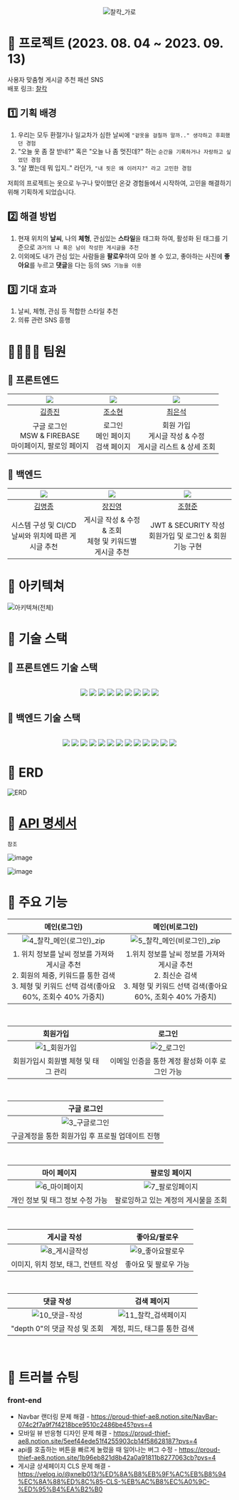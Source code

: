 <div align="center">

  ![찰칵_가로](https://github.com/ZB-ChalKak/chalKak-back/assets/96164211/7028c687-d32f-4d47-9b2c-16f0f4cdd46f)

</div>

# 📸 프로젝트 (2023. 08. 04 ~ 2023. 09. 13)

사용자 맞춤형 게시글 추천 패션 SNS
<br/>
배포 링크: [찰칵](https://chal-kak.vercel.app/main)

## 1️⃣ 기획 배경 

1. 우리는 모두 환절기나 일교차가 심한 날씨에 `"겉옷을 걸칠까 말까.." 생각하고 후회했던 경험`</br>
2. "오늘 옷 좀 잘 받네?" 혹은 "오늘 나 좀 멋진데?" 하는 `순간을 기록하거나 자랑하고 싶었던 경험`</br>
3. "살 쪘는데 뭐 입지.." 라던가, `"내 핏은 왜 이러지?" 라고 고민한 경험`</br>

저희의 프로젝트는 옷으로 누구나 맞이했던 온갖 경험들에서 시작하여, 고민을 해결하기 위해 기획하게 되었습니다.</br>

## 2️⃣ 해결 방법

1. 현재 위치의 **날씨**, 나의 **체형**, 관심있는 **스타일**을 태그화 하여, 활성화 된 태그를 기준으로 `과거의 나 혹은 남이 작성한 게시글을 추천`
2. 이외에도 내가 관심 있는 사람들을 **팔로우**하여 모아 볼 수 있고, 좋아하는 사진에 **좋아요**를 누르고 **댓글**을 다는 등의 `SNS 기능을 이용`

## 3️⃣ 기대 효과

1. 날씨, 체형, 관심 등 적합한 스타일 추천
2. 의류 관련 SNS 흥행

# 👨‍👨‍👧‍👦 팀원

## 📑 프론트엔드

|![](https://avatars.githubusercontent.com/u/91720916?v=4)|![](https://avatars.githubusercontent.com/u/127920561?v=4)|![](https://avatars.githubusercontent.com/u/81418954?v=4)|
|:---:|:---:|:---:|
|[김종진](https://github.com/khakisage)|[조소현](https://github.com/cho-sohyun)|[최은석](https://github.com/xnelb013)|
|구글 로그인</br>MSW & FIREBASE</br>마이페이지, 팔로잉 페이지|로그인</br>메인 페이지</br>검색 페이지|회원 가입</br>게시글 작성 & 수정</br>게시글 리스트 & 상세 조회|


## 📑 백엔드

|![](https://avatars.githubusercontent.com/u/122536664?v=4)|![](https://avatars.githubusercontent.com/u/96164211?v=4)|![](https://avatars.githubusercontent.com/u/56953934?v=4)|
|:---:|:---:|:---:|
|[김명종](https://github.com/myu7769)|[장진영](https://github.com/jinyngg)|[조형준](https://github.com/JoHyungJun)|
|시스템 구성 및 CI/CD</br>날씨와 위치에 따른 게시글 추천|게시글 작성 & 수정 & 조회</br>체형 및 키워드별 게시글 추천|JWT & SECURITY 작성</br>회원가입 및 로그인 & 회원 기능 구현|

# 📄 아키텍쳐

![아키텍쳐(전체)](https://github.com/ZB-ChalKak/chalKak-back/assets/96164211/c26f3f7f-5483-46a8-b1a1-5b6086a2de62)

# 📄 기술 스택

## 📑 프론트엔드 기술 스택

<div align="center">

  <br />
  <img src="https://img.shields.io/badge/next.js-000000?style=for-the-badge&logo=nextdotjs&logoColor=white">
  <img src="https://img.shields.io/badge/react-61DAFB?style=for-the-badge&logo=react&logoColor=white">
  <img src="https://img.shields.io/badge/reactquery-ff4154?style=for-the-badge&logo=reactquery&logoColor=white">
  <img src="https://img.shields.io/badge/recoil-3578E5?style=for-the-badge&logo=recoil&logoColor=white">
  <img src="https://img.shields.io/badge/daisyui-5A0EF8?style=for-the-badge&logo=daisyui&logoColor=white">
  <img src="https://img.shields.io/badge/tailwindcss-06b6d4?style=for-the-badge&logo=tailwindcss&logoColor=white">
  <img src="https://img.shields.io/badge/styledcomponents-db7093?style=for-the-badge&logo=styledcomponents&logoColor=white">
  <img src="https://img.shields.io/badge/axios-5A29E4?style=for-the-badge&logo=axios&logoColor=white">
  <img src="https://img.shields.io/badge/vercel-000000?style=for-the-badge&logo=vercel&logoColor=white">
  
</div>

## 📑 백엔드 기술 스택

<div align="center">

  <br />
  <img src="https://img.shields.io/badge/spring-6DB33F?style=for-the-badge&logo=spring&logoColor=white">
  <img src="https://img.shields.io/badge/spring security-6DB33F?style=for-the-badge&logo=spring security&logoColor=white">
  <img src="https://img.shields.io/badge/junit5-25A162?style=for-the-badge&logo=junit5&logoColor=white">
  <img src="https://img.shields.io/badge/redis-DC382D?style=for-the-badge&logo=redis&logoColor=white">
  <img src="https://img.shields.io/badge/gradle-02303A?style=for-the-badge&logo=gradle&logoColor=white">
  <img src="https://img.shields.io/badge/ec2-FF9900?style=for-the-badge&logo=amazonec2&logoColor=white">
  <img src="https://img.shields.io/badge/amazonrds-527fff?style=for-the-badge&logo=amazonrds&logoColor=white">
  <img src="https://img.shields.io/badge/amazons3-569a31?style=for-the-badge&logo=amazons3&logoColor=white">
  <img src="https://img.shields.io/badge/docker-2496ed?style=for-the-badge&logo=docker&logoColor=white">
  <img src="https://img.shields.io/badge/github-181717?style=for-the-badge&logo=github&logoColor=white">
  <img src="https://img.shields.io/badge/jenkins-d24939?style=for-the-badge&logo=jenkins&logoColor=white">
  <img src="https://img.shields.io/badge/postman-FF6C37?style=for-the-badge&logo=postman&logoColor=white">
  <img src="https://img.shields.io/badge/swagger-85EA2D?style=for-the-badge&logo=swagger&logoColor=white">

</div>

# 📄 ERD

![ERD](https://github.com/ZB-ChalKak/chalKak-back/assets/96164211/7be68179-f1c2-44d3-a302-2cd678273f27)

# 📄 [API 명세서](https://www.notion.so/API-6313b986df324028b451dc107a9d0a2c)

`참조`

![image](https://github.com/ZB-ChalKak/chalKak-back/assets/96164211/33b66217-8aa1-4371-bae0-3aae9ba2248f)

![image](https://github.com/ZB-ChalKak/chalKak-back/assets/96164211/8d0358ca-adcd-420f-99bf-9dad882b65ec)

# 📄 주요 기능 

|메인(로그인)|메인(비로그인)|
|:---:|:---:|
|![4_찰칵_메인(로그인)_zip](https://github.com/ZB-ChalKak/chalKak-back/assets/96164211/1e3298ee-14ef-43df-bf95-0fc09d16bb85)|![5_찰칵_메인(비로그인)_zip](https://github.com/ZB-ChalKak/chalKak-back/assets/96164211/33410204-8dff-45e3-bca0-1370b243de03)|
|1. 위치 정보를 날씨 정보를 가져와 게시글 추천</br>2. 회원의 체중, 키워드를 통한 검색</br>3. 체형 및 키워드 선택 검색(좋아요 60%, 조회수 40% 가중치)|1.위치 정보를 날씨 정보를 가져와 게시글 추천</br>2. 최신순 검색</br>3. 체형 및 키워드 선택 검색(좋아요 60%, 조회수 40% 가중치)|

</br>

|회원가입|로그인|
|:---:|:---:|
|![1_회원가입](https://github.com/ZB-ChalKak/chalKak-back/assets/96164211/e8c0f5f2-e035-44ef-b5c0-26edfd730137)|![2_로그인](https://github.com/ZB-ChalKak/chalKak-back/assets/96164211/68f94ecc-1f6b-4fc4-a1ae-2aafed6cec39)|
|회원가입시 회원별 체형 및 태그 관리|이메일 인증을 통한 계정 활성화 이후 로그인 가능|

</br>

|구글 로그인|
|:---:|
|![3_구글로그인](https://github.com/ZB-ChalKak/chalKak-back/assets/96164211/28990e3e-228d-45c8-b8c0-090ff0957ba4)|
|구글계정을 통한 회원가입 후 프로필 업데이트 진행|

</br>

|마이 페이지|팔로잉 페이지|
|:---:|:---:|
|![6_마이페이지](https://github.com/ZB-ChalKak/chalKak-back/assets/96164211/e774b26b-298e-4ac5-a2ef-1e5ea354535d)|![7_팔로잉페이지](https://github.com/ZB-ChalKak/chalKak-back/assets/96164211/4c710664-0976-48d7-8f12-16162c0dd4dc)|
|개인 정보 및 태그 정보 수정 가능|팔로잉하고 있는 계정의 게시물을 조회|

</br>

|게시글 작성|좋아요/팔로우|
|:---:|:---:|
|![8_게시글작성](https://github.com/ZB-ChalKak/chalKak-back/assets/96164211/637e091d-08b0-44d4-9f62-86901a425434)|![9_좋아요팔로우](https://github.com/ZB-ChalKak/chalKak-back/assets/96164211/4f2a51bd-c475-4b44-9ea5-be7059cf1d67)|
|이미지, 위치 정보, 태그, 컨텐트 작성|좋아요 및 팔로우 가능|

</br>
  
|댓글 작성|검색 페이지|
|:---:|:---:|
|![10_댓글-작성](https://github.com/ZB-ChalKak/chalKak-back/assets/96164211/16cafde4-6a39-46c8-a3ad-5b0222ca666c)|![11_찰칵_검색페이지](https://github.com/ZB-ChalKak/chalKak-back/assets/96164211/fb92f592-3f86-4ea9-ba9b-4cedf44eae49)|
|"depth 0"의 댓글 작성 및 조회|계정, 피드, 태그를 통한 검색|
  
</br>

# 🚨 트러블 슈팅

### front-end
- Navbar 랜더링 문제 해결 - https://proud-thief-ae8.notion.site/NavBar-074c2f7a9f7f4218bce9510c2486be45?pvs=4
- 모바일 뷰 반응형 디자인 문제 해결 - https://proud-thief-ae8.notion.site/5eef44ede51f4255903cb14f58628187?pvs=4
- api를 호출하는 버튼을 빠르게 눌렀을 때 일어나는 버그 수정 - https://proud-thief-ae8.notion.site/1b96eb821d8b42a0a91811b8277063cb?pvs=4
- 게시글 상세페이지 CLS 문제 해결 - https://velog.io/@xnelb013/%ED%8A%B8%EB%9F%AC%EB%B8%94%EC%8A%88%ED%8C%85-CLS-%EB%AC%B8%EC%A0%9C-%ED%95%B4%EA%B2%B0

